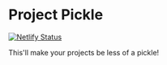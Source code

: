 # Project Pickle 

[![Netlify Status](https://api.netlify.com/api/v1/badges/c45ecaa7-677c-48b8-afde-5fa3e5a0f3a3/deploy-status)](https://app.netlify.com/sites/project-pickle/deploys)

This'll make your projects be less of a pickle!
